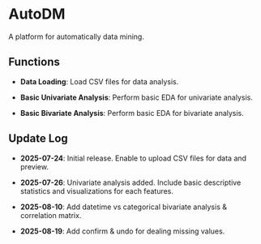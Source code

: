 # AutoDM
A platform for automatically data mining.

## Functions

- **Data Loading**: Load CSV files for data analysis.

- **Basic Univariate Analysis**: Perform basic EDA for univariate analysis.

- **Basic Bivariate Analysis**: Perform basic EDA for bivariate analysis.

## Update Log

- **2025-07-24**: Initial release. Enable to upload CSV files for data and preview.

- **2025-07-26**: Univariate analysis added. Include basic descriptive statistics and visualizations for each features.

- **2025-08-10**: Add datetime vs categorical bivariate analysis & correlation matrix.

- **2025-08-19**: Add confirm & undo for dealing missing values.